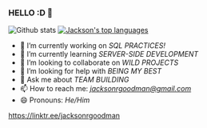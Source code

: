 ### HELLO :D 👋
![Github stats](https://github-readme-stats.vercel.app/api?username=jacksonrgoodman&theme=blue-green)
[![Jackson's top languages](https://github-readme-stats.vercel.app/api/top-langs/?username=jacksonrgoodman&theme=blue-green&exclude_repo=PoKi-Practice,jacksonrgoodman.github.io&layout=compact)](https://github.com/anuraghazra/github-readme-stats)

<!--
**jacksonrgoodman/jacksonrgoodman** is a ✨ _special_ ✨ repository because its `README.md` (this file) appears on your GitHub profile.

Here are some ideas to get you started:
-->
- 🔭 I’m currently working on *SQL PRACTICES!*
- 🌱 I’m currently learning *SERVER-SIDE DEVELOPMENT*
- 👯 I’m looking to collaborate on *WILD PROJECTS*
- 🤔 I’m looking for help with *BEING MY BEST*
- 💬 Ask me about *TEAM BUILDING*
- 📫 How to reach me: *jacksonrgoodman@gmail.com*
- 😄 Pronouns: *He/Him*

https://linktr.ee/jacksonrgoodman

